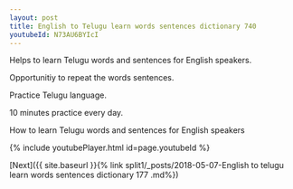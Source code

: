 ```yaml
---
layout: post
title: English to Telugu learn words sentences dictionary 740 
youtubeId: N73AU6BYIcI
---
```

 
 
Helps to learn Telugu words and sentences for English speakers.

Opportunitiy to repeat the words sentences. 

Practice Telugu language. 
 
10 minutes practice every day. 
 
How to learn Telugu words and sentences for English speakers 
 
{% include youtubePlayer.html id=page.youtubeId %}
 
 
[Next]({{ site.baseurl }}{% link  split1/_posts/2018-05-07-English to telugu learn words sentences dictionary 177 .md%})
 
